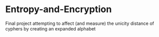 # Entropy-and-Encryption
Final project attempting to affect (and measure) the unicity distance of cyphers by creating an expanded alphabet
